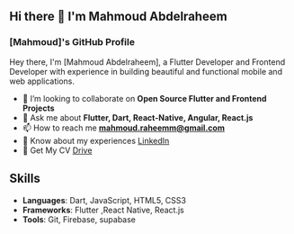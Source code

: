 ## Hi there 👋 I'm Mahmoud Abdelraheem



### [Mahmoud]'s GitHub Profile

Hey there, I'm [Mahmoud Abdelraheem], a Flutter Developer and Frontend Developer with experience in building beautiful and functional mobile and web applications.
<!--
- 🔭 I’m currently working on [Blog App](https://github.com/mahmoudAbdelraheem/blog_app)
- 🌱 I’m currently learning **Advanced Flutter, State Management with Bloc , Design Pattren**
-->
- 👯 I’m looking to collaborate on **Open Source Flutter and Frontend Projects**
- 💬 Ask me about **Flutter, Dart, React-Native, Angular, React.js**
- 📫 How to reach me **mahmoud.raheemm@gmail.com**
- 📄 Know about my experiences [LinkedIn](https://www.linkedin.com/in/mahmoud-abdelraheem-a95124188/)
- 📄 Get My CV [Drive](https://drive.google.com/file/d/17-efy6GbeLeQX80oRs8mXYZ6sGkEyQ9o/view?usp=sharing)

## Skills
- **Languages**: Dart, JavaScript, HTML5, CSS3
- **Frameworks**: Flutter ,React Native, React.js 
- **Tools**: Git, Firebase, supabase
  

<!--
## Projects
- **[Project 1](PROJECT_1_LINK)**: Description of project 1
- **[Project 2](PROJECT_2_LINK)**: Description of project 2


## Connect with me:
[![LinkedIn](https://img.shields.io/badge/-LinkedIn-blue)](YOUR_LINKEDIN_PROFILE)
[![Twitter](https://img.shields.io/badge/-Twitter-blue)](YOUR_TWITTER_PROFILE)

## GitHub Stats
![Your GitHub stats](https://github-readme-stats.vercel.app/api?username=YOUR_GITHUB_USERNAME&show_icons=true&hide_border=true)

**mahmoudAbdelraheem/mahmoudAbdelraheem** is a ✨ _special_ ✨ repository because its `README.md` (this file) appears on your GitHub profile.

Here are some ideas to get you started:

- 🔭 I’m currently working on ...
- 🌱 I’m currently learning ...
- 👯 I’m looking to collaborate on ...
- 🤔 I’m looking for help with ...
- 💬 Ask me about ...
- 📫 How to reach me: ...
- 😄 Pronouns: ...
- ⚡ Fun fact: ...
-->
